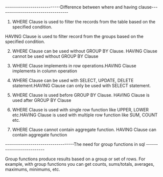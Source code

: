 ----------------------------Difference between where and having clause-----------------------------------

1. WHERE Clause is used to filter the records from the table based on the specified condition.

HAVING Clause is used to filter record from the groups based on the specified condition.

2. WHERE Clause can be used without GROUP BY Clause. HAVING Clause cannot be used without GROUP BY Clause
3. WHERE Clause implements in row operations.HAVING Clause implements in column operation

4. WHERE Clause can be used with SELECT, UPDATE, DELETE statement.HAVING Clause can only be used with SELECT statement.

5. WHERE Clause is used before GROUP BY Clause. HAVING Clause is used after GROUP BY Clause

6. WHERE Clause is used with single row function like UPPER, LOWER etc.HAVING Clause is used with multiple row function like SUM, COUNT etc.

7. WHERE Clause cannot contain aggregate function. HAVING Clause can contain aggregate function

-----------------------------------The need for group functions in sql --------------------------

Group functions produce results based on a group or set of rows. For example, with group functions you can get counts, sums/totals, averages, maximums, minimums, etc.

